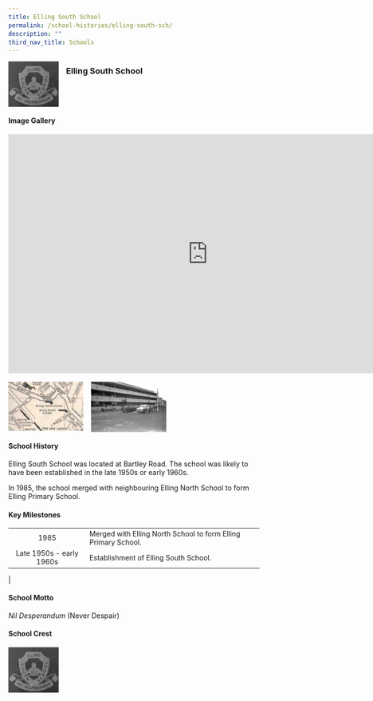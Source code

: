 ```yaml
---
title: Elling South School
permalink: /school-histories/elling-south-sch/
description: ""
third_nav_title: Schools
---
```

<img align="left" style="width:20%;margin-right:15px;" src="/images/ellingsouthsch1.png">

### **Elling South School**

<br clear="left">

#### **Image Gallery**
<iframe src="https://docs.google.com/presentation/d/e/2PACX-1vQVwSCHCAIZqnOcF8943WQL_fvGgUZzEXEF5N9Lhxa05m5otklq7zHY4GQwEIXIIn3OgET-Oq7XrIa9/embed?start=false&amp;loop=true&amp;delayms=5000" frameborder="0" width="800" height="479" allowfullscreen="true"></iframe>

<p><a href="/images/ellingsouthsch2.jpg">  
<img align="left" style="width:30%;margin-right:15px;" src="/images/ellingsouthsch2.jpg">
</a></p>

<p><a href="/images/ellingsouthsch3.jpg">  
<img align="left" style="width:30%;margin-right:15px;" src="/images/ellingsouthsch3.jpg">
</a></p>

<br clear="left">

#### **School History**
Elling South School was located at Bartley Road. The school was likely to have been established in the late 1950s or early 1960s.&nbsp;  
  
In 1985, the school merged with neighbouring Elling North School to form Elling Primary School.

#### **Key Milestones**

|  |  |
|:---:|---|
| 1985 | Merged with Elling North School to form Elling Primary School. |
| Late 1950s - early 1960s | Establishment of Elling South School. |
|

#### **School Motto**
_Nil Desperandum_&nbsp;(Never Despair)

#### **School Crest**
<img align="left" style="width:20%;margin-right:15px;" src="/images/ellingsouthsch1.png">

<br clear="left">

